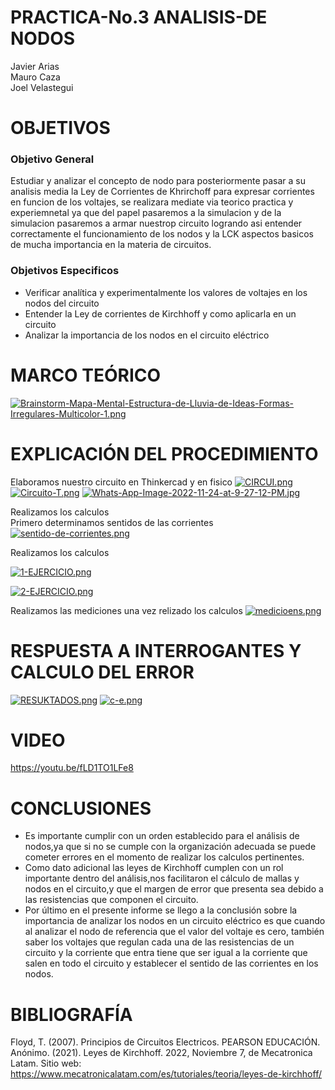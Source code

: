 # PRACTICA-No.3 ANALISIS-DE NODOS
Javier Arias <br>
Mauro Caza <br>
Joel Velastegui<br>
# OBJETIVOS
### Objetivo General
Estudiar y analizar el concepto de nodo para posteriormente pasar a su analisis media la Ley de Corrientes de Khrirchoff para expresar corrientes en funcion de los voltajes, se realizara mediate via teorico practica y experiemnetal ya que del papel pasaremos a la simulacion y de la simulacion pasaremos a armar nuestrop circuito logrando asi entender correctamente el funcionamiento de los nodos y la LCK aspectos basicos de mucha importancia en la materia de circuitos.

### Objetivos Especificos 
- Verificar analítica y experimentalmente los valores de voltajes en los nodos del circuito 
- Entender la Ley de corrientes de Kirchhoff y como aplicarla en un circuito
- Analizar la importancia de los nodos en el circuito eléctrico


# MARCO TEÓRICO
[![Brainstorm-Mapa-Mental-Estructura-de-Lluvia-de-Ideas-Formas-Irregulares-Multicolor-1.png](https://i.postimg.cc/MTnhpFgV/Brainstorm-Mapa-Mental-Estructura-de-Lluvia-de-Ideas-Formas-Irregulares-Multicolor-1.png)](https://postimg.cc/JDWTTPrz)

# EXPLICACIÓN DEL PROCEDIMIENTO
Elaboramos nuestro circuito en Thinkercad y en fisico
[![CIRCUI.png](https://i.postimg.cc/s2kJ5Hvp/CIRCUI.png)](https://postimg.cc/d79dYBR1)
[![Circuito-T.png](https://i.postimg.cc/tJH2GvbX/Circuito-T.png)](https://postimg.cc/mz8QQwhq)
[![Whats-App-Image-2022-11-24-at-9-27-12-PM.jpg](https://i.postimg.cc/mZXtqzyn/Whats-App-Image-2022-11-24-at-9-27-12-PM.jpg)](https://postimg.cc/G9DLTpNP)<br>


Realizamos los calculos<br>
Primero determinamos sentidos de las corrientes<br>
[![sentido-de-corrientes.png](https://i.postimg.cc/3NGWgNMJ/sentido-de-corrientes.png)](https://postimg.cc/5QxxJxNZ)<br>


Realizamos los calculos

[![1-EJERCICIO.png](https://i.postimg.cc/FKVYHXT6/1-EJERCICIO.png)](https://postimg.cc/VS5fKpQ9)

[![2-EJERCICIO.png](https://i.postimg.cc/1tTs9W1T/2-EJERCICIO.png)](https://postimg.cc/JDb9x5nc)

Realizamos las mediciones una vez relizado los calculos
[![medicioens.png](https://i.postimg.cc/6pG2CWRm/medicioens.png)](https://postimg.cc/dhwVYK52)




# RESPUESTA A INTERROGANTES Y CALCULO DEL ERROR

[![RESUKTADOS.png](https://i.postimg.cc/SN7TpD8x/RESUKTADOS.png)](https://postimg.cc/0bjdYGcT)
[![c-e.png](https://i.postimg.cc/VLGGpk2k/c-e.png)](https://postimg.cc/bsn92pz7)
# VIDEO <br>
https://youtu.be/fLD1TO1LFe8<br>

# CONCLUSIONES
- Es importante cumplir con un orden establecido para el análisis de nodos,ya que si no se cumple con la organización adecuada se puede cometer errores en el momento de realizar los calculos pertinentes.
- Como dato adicional las leyes de Kirchhoff cumplen con un rol importante dentro del análisis,nos facilitaron el cálculo de mallas y nodos en el circuito,y que el margen de error que presenta sea debido a las resistencias que componen el circuito.
- Por último en el presente informe se llego a la conclusión sobre la importancia de analizar los nodos en un circuito eléctrico es que cuando al analizar el nodo de referencia que el valor del voltaje es cero, también saber los voltajes que regulan cada una de las resistencias de un circuito y la corriente que entra tiene que ser igual a la corriente que salen en todo el circuito y establecer el sentido de las corrientes en los nodos.
# BIBLIOGRAFÍA
Floyd, T. (2007). Principios de Circuitos Electricos. PEARSON EDUCACIÓN.
Anónimo. (2021). Leyes de Kirchhoff. 2022, Noviembre 7, de Mecatronica Latam. Sitio web: https://www.mecatronicalatam.com/es/tutoriales/teoria/leyes-de-kirchhoff/

